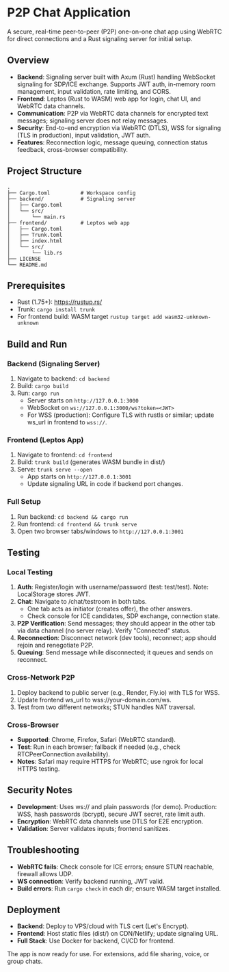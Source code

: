 # P2P Chat Application

A secure, real-time peer-to-peer (P2P) one-on-one chat app using WebRTC for direct connections and a Rust signaling server for initial setup.

## Overview

- **Backend**: Signaling server built with Axum (Rust) handling WebSocket signaling for SDP/ICE exchange. Supports JWT auth, in-memory room management, input validation, rate limiting, and CORS.
- **Frontend**: Leptos (Rust to WASM) web app for login, chat UI, and WebRTC data channels.
- **Communication**: P2P via WebRTC data channels for encrypted text messages; signaling server does not relay messages.
- **Security**: End-to-end encryption via WebRTC (DTLS), WSS for signaling (TLS in production), input validation, JWT auth.
- **Features**: Reconnection logic, message queuing, connection status feedback, cross-browser compatibility.

## Project Structure

```
.
├── Cargo.toml          # Workspace config
├── backend/            # Signaling server
│   ├── Cargo.toml
│   └── src/
│       └── main.rs
├── frontend/           # Leptos web app
│   ├── Cargo.toml
│   ├── Trunk.toml
│   ├── index.html
│   └── src/
│       └── lib.rs
├── LICENSE
└── README.md
```

## Prerequisites

- Rust (1.75+): https://rustup.rs/
- Trunk: `cargo install trunk`
- For frontend build: WASM target `rustup target add wasm32-unknown-unknown`

## Build and Run

### Backend (Signaling Server)

1. Navigate to backend: `cd backend`
2. Build: `cargo build`
3. Run: `cargo run`
   - Server starts on `http://127.0.0.1:3000`
   - WebSocket on `ws://127.0.0.1:3000/ws?token=<JWT>`
   - For WSS (production): Configure TLS with rustls or similar; update ws_url in frontend to `wss://`.

### Frontend (Leptos App)

1. Navigate to frontend: `cd frontend`
2. Build: `trunk build` (generates WASM bundle in dist/)
3. Serve: `trunk serve --open`
   - App starts on `http://127.0.0.1:3001`
   - Update signaling URL in code if backend port changes.

### Full Setup

1. Run backend: `cd backend && cargo run`
2. Run frontend: `cd frontend && trunk serve`
3. Open two browser tabs/windows to `http://127.0.0.1:3001`

## Testing

### Local Testing

1. **Auth**: Register/login with username/password (test: test/test). Note: LocalStorage stores JWT.
2. **Chat**: Navigate to /chat/testroom in both tabs. 
   - One tab acts as initiator (creates offer), the other answers.
   - Check console for ICE candidates, SDP exchange, connection state.
3. **P2P Verification**: Send messages; they should appear in the other tab via data channel (no server relay). Verify "Connected" status.
4. **Reconnection**: Disconnect network (dev tools), reconnect; app should rejoin and renegotiate P2P.
5. **Queuing**: Send message while disconnected; it queues and sends on reconnect.

### Cross-Network P2P

1. Deploy backend to public server (e.g., Render, Fly.io) with TLS for WSS.
2. Update frontend ws_url to wss://your-domain.com/ws.
3. Test from two different networks; STUN handles NAT traversal.

### Cross-Browser

- **Supported**: Chrome, Firefox, Safari (WebRTC standard).
- **Test**: Run in each browser; fallback if needed (e.g., check RTCPeerConnection availability).
- **Notes**: Safari may require HTTPS for WebRTC; use ngrok for local HTTPS testing.

## Security Notes

- **Development**: Uses ws:// and plain passwords (for demo). Production: WSS, hash passwords (bcrypt), secure JWT secret, rate limit auth.
- **Encryption**: WebRTC data channels use DTLS for E2E encryption.
- **Validation**: Server validates inputs; frontend sanitizes.

## Troubleshooting

- **WebRTC fails**: Check console for ICE errors; ensure STUN reachable, firewall allows UDP.
- **WS connection**: Verify backend running, JWT valid.
- **Build errors**: Run `cargo check` in each dir; ensure WASM target installed.

## Deployment

- **Backend**: Deploy to VPS/cloud with TLS cert (Let's Encrypt).
- **Frontend**: Host static files (dist/) on CDN/Netlify; update signaling URL.
- **Full Stack**: Use Docker for backend, CI/CD for frontend.

The app is now ready for use. For extensions, add file sharing, voice, or group chats.
